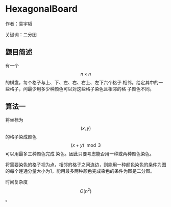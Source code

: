 HexagonalBoard
==============

作者：袁宇韬

关键词：二分图

题目简述
--------

有一个$$n \times n$$的棋盘，每个格子与上、下、左、右、右上、左下六个格子
相邻。给定其中的一些格子，问最少用多少种颜色可以对这些格子染色且相邻的格
子颜色不同。

算法一
------

将坐标为$$(x, y)$$的格子染成颜色$$(x + y) \mod 3$$可以用最多三种颜色完成
染色。因此只要考虑能否用一种或两种颜色染色。

将需要染色的格子视为点，相邻的格子之间连边，则能用一种颜色染色的条件为图
的每个连通分量大小为1，能用最多两种颜色完成染色的条件为图是二分图。

时间复杂度$$O(n^2)$$。
